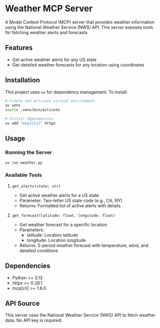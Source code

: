 # Weather MCP Server

A Model Context Protocol (MCP) server that provides weather information using the National Weather Service (NWS) API. This server exposes tools for fetching weather alerts and forecasts.

## Features

- Get active weather alerts for any US state
- Get detailed weather forecasts for any location using coordinates

## Installation

This project uses `uv` for dependency management. To install:

```bash
# Create and activate virtual environment
uv venv
source .venv/bin/activate

# Install dependencies
uv add "mcp[cli]" httpx
```

## Usage

### Running the Server

```bash
uv run weather.py
```

### Available Tools

1. `get_alerts(state: str)`
   - Get active weather alerts for a US state
   - Parameter: Two-letter US state code (e.g., CA, NY)
   - Returns: Formatted list of active alerts with details

2. `get_forecast(latitude: float, longitude: float)`
   - Get weather forecast for a specific location
   - Parameters: 
     - latitude: Location latitude
     - longitude: Location longitude
   - Returns: 5-period weather forecast with temperature, wind, and detailed conditions

## Dependencies

- Python >= 3.13
- httpx >= 0.28.1
- mcp[cli] >= 1.6.0

## API Source

This server uses the National Weather Service (NWS) API to fetch weather data. No API key is required.
